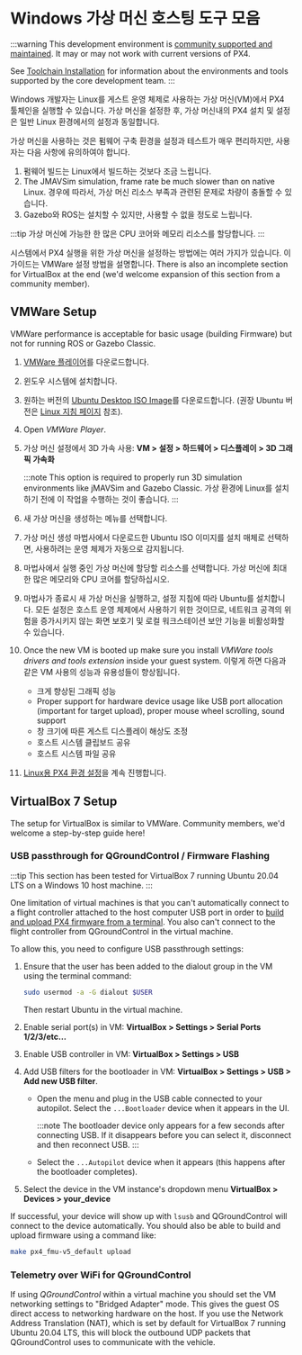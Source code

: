 # Windows 가상 머신 호스팅 도구 모음

:::warning
This development environment is [community supported and maintained](../advanced/community_supported_dev_env.md). It may or may not work with current versions of PX4.

See [Toolchain Installation](../dev_setup/dev_env.md) for information about the environments and tools supported by the core development team.
:::

Windows 개발자는 Linux를 게스트 운영 체제로 사용하는 가상 머신(VM)에서 PX4 툴체인을 실행할 수 있습니다. 가상 머신을 설정한 후, 가상 머신내의 PX4 설치 및 설정은 일반 Linux 환경에서의 설정과 동일합니다.

가상 머신을 사용하는 것은 펌웨어 구축 환경을 설정과 테스트가 매우 편리하지만, 사용자는 다음 사항에 유의하여야 합니다.

1. 펌웨어 빌드는 Linux에서 빌드하는 것보다 조금 느립니다.
1. The JMAVSim simulation, frame rate be much slower than on native Linux. 경우에 따라서, 가상 머신 리소스 부족과 관련된 문제로 차량이 충돌할 수 있습니다.
1. Gazebo와 ROS는 설치할 수 있지만, 사용할 수 없을 정도로 느립니다.

:::tip
가상 머신에 가능한 한 많은 CPU 코어와 메모리 리소스를 할당합니다.
:::

시스템에서 PX4 실행을 위한 가상 머신을 설정하는 방법에는 여러 가지가 있습니다. 이 가이드는 VMWare 설정 방법을 설명합니다. There is also an incomplete section for VirtualBox at the end (we'd welcome expansion of this section from a community member).

## VMWare Setup

VMWare performance is acceptable for basic usage (building Firmware) but not for running ROS or Gazebo Classic.

1. [VMWare 플레이어](https://www.vmware.com/products/workstation-player/workstation-player-evaluation.html)를 다운로드합니다.
1. 윈도우 시스템에 설치합니다.
1. 원하는 버전의 [Ubuntu Desktop ISO Image](https://www.ubuntu.com/download/desktop)를 다운로드합니다. (권장 Ubuntu 버전은 [Linux 지침 페이지](../dev_setup/dev_env_linux.md) 참조).
1. Open _VMWare Player_.
1. 가상 머신 설정에서 3D 가속 사용: **VM > 설정 > 하드웨어 > 디스플레이 > 3D 그래픽 가속화**

   :::note
This option is required to properly run 3D simulation environments like jMAVSim and Gazebo Classic.
가상 환경에 Linux를 설치하기 전에 이 작업을 수행하는 것이 좋습니다.
:::

1. 새 가상 머신을 생성하는 메뉴를 선택합니다.
1. 가상 머신 생성 마법사에서 다운로드한 Ubuntu ISO 이미지를 설치 매체로 선택하면, 사용하려는 운영 체제가 자동으로 감지됩니다.
1. 마법사에서 실행 중인 가상 머신에 할당할 리소스를 선택합니다. 가상 머신에 최대한 많은 메모리와 CPU 코어를 할당하십시오.
1. 마법사가 종료시 새 가상 머신을 실행하고, 설정 지침에 따라 Ubuntu를 설치합니다. 모든 설정은 호스트 운영 체제에서 사용하기 위한 것이므로, 네트워크 공격의 위험을 증가시키지 않는 화면 보호기 및 로컬 워크스테이션 보안 기능을 비활성화할 수 있습니다.
1. Once the new VM is booted up make sure you install _VMWare tools drivers and tools extension_ inside your guest system. 이렇게 하면 다음과 같은 VM 사용의 성능과 유용성들이 향상됩니다.

   - 크게 향상된 그래픽 성능
   - Proper support for hardware device usage like USB port allocation (important for target upload), proper mouse wheel scrolling, sound support
   - 창 크기에 따른 게스트 디스플레이 해상도 조정
   - 호스트 시스템 클립보드 공유
   - 호스트 시스템 파일 공유

1. [Linux용 PX4 환경 설정](../dev_setup/dev_env_linux.md)을 계속 진행합니다.

## VirtualBox 7 Setup

The setup for VirtualBox is similar to VMWare. Community members, we'd welcome a step-by-step guide here!

### USB passthrough for QGroundControl / Firmware Flashing

:::tip
This section has been tested for VirtualBox 7 running Ubuntu 20.04 LTS on a Windows 10 host machine.
:::

One limitation of virtual machines is that you can't automatically connect to a flight controller attached to the host computer USB port in order to [build and upload PX4 firmware from a terminal](../dev_setup/building_px4.md#uploading-firmware-flashing-the-board). You also can't connect to the flight controller from QGroundControl in the virtual machine.

To allow this, you need to configure USB passthrough settings:

1. Ensure that the user has been added to the dialout group in the VM using the terminal command:

   ```sh
   sudo usermod -a -G dialout $USER
   ```

   Then restart Ubuntu in the virtual machine.

1. Enable serial port(s) in VM: **VirtualBox > Settings > Serial Ports 1/2/3/etc...**
1. Enable USB controller in VM: **VirtualBox > Settings > USB**
1. Add USB filters for the bootloader in VM: **VirtualBox > Settings > USB > Add new USB filter**.

   - Open the menu and plug in the USB cable connected to your autopilot. Select the `...Bootloader` device when it appears in the UI.

     :::note
The bootloader device only appears for a few seconds after connecting USB.
If it disappears before you can select it, disconnect and then reconnect USB.
:::

   - Select the `...Autopilot` device when it appears (this happens after the bootloader completes).

1. Select the device in the VM instance's dropdown menu **VirtualBox > Devices > your_device**

If successful, your device will show up with `lsusb` and QGroundControl will connect to the device automatically. You should also be able to build and upload firmware using a command like:

```sh
make px4_fmu-v5_default upload
```

### Telemetry over WiFi for QGroundControl

If using _QGroundControl_ within a virtual machine you should set the VM networking settings to "Bridged Adapter" mode. This gives the guest OS direct access to networking hardware on the host. If you use the Network Address Translation (NAT), which is set by default for VirtualBox 7 running Ubuntu 20.04 LTS, this will block the outbound UDP packets that QGroundControl uses to communicate with the vehicle.
